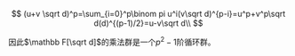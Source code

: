$$
(u+v \sqrt d)^p=\sum_{i=0}^p\binom pi u^i(v\sqrt d)^{p-i}=u^p+v^p\sqrt d(d)^{(p-1)/2}=u-v\sqrt d\\
$$

因此$\mathbb F[\sqrt d]$的乘法群是一个$p^2-1$阶循环群。

